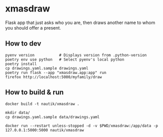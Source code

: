 
# xmasdraw

Flask app that just asks who you are, then draws another name
to whom you should offer a present.

## How to dev

```
pyenv version           # Displays version from .python-version
poetry env use python   # Select pyenv's local python
poetry install
cp drawings.yaml.sample drawings.yaml
poetry run flask --app "xmasdraw.app:app" run
firefox http://localhost:5000/myfamily/draw
```

## How to build & run

```
docker build -t nautik/xmasdraw .

mkdir data/
cp drawings.yaml.sample data/drawings.yaml

docker run --restart unless-stopped -d -v $PWD/xmasdraw:/app/data -p 127.0.0.1:5000:5000 nautik/xmasdraw
```
